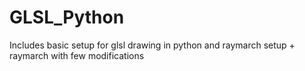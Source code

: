# GLSL_Python

Includes basic setup for glsl drawing in python
and raymarch setup + raymarch with few modifications

